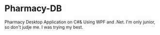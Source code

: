 # Pharmacy-DB
Pharmacy Desktop Application on C#&amp; Using WPF and .Net. 
I'm only junior, so don't judje me. I was trying my best. 

